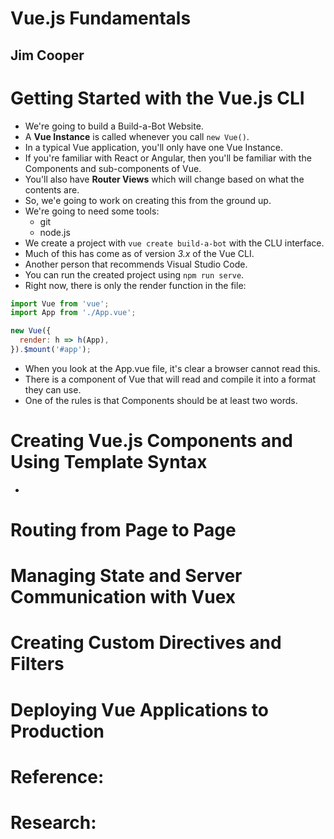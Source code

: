 # Vue.js Fundamentals
## Jim Cooper

# Getting Started with the Vue.js CLI
- We're going to build a Build-a-Bot Website.
- A **Vue Instance** is called whenever you call `new Vue()`.
- In a typical Vue application, you'll only have one Vue Instance.
- If you're familiar with React or Angular, then you'll be familiar with the Components and sub-components of Vue.
- You'll also have **Router Views** which will change based on what the contents are.
- So, we'e going to work on creating this from the ground up.
- We're going to need some tools:
  * git
  * node.js
- We create a project with `vue create build-a-bot` with the CLU interface.
- Much of this has come as of version *3.x* of the Vue CLI.
- Another person that recommends Visual Studio Code.
- You can run the created project using `npm run serve`.
- Right now, there is only the render function in the file:
```js
import Vue from 'vue';
import App from './App.vue';

new Vue({
  render: h => h(App),
}).$mount('#app');

```
- When you look at the App.vue file, it's clear a browser cannot read this.
- There is a component of Vue that will read and compile it into a format they can use.
- One of the rules is that Components should be at least two words.


# Creating Vue.js Components and Using Template Syntax
-



# Routing from Page to Page

# Managing State and Server Communication with Vuex

# Creating Custom Directives and Filters

# Deploying Vue Applications to Production

# Reference:

# Research:
